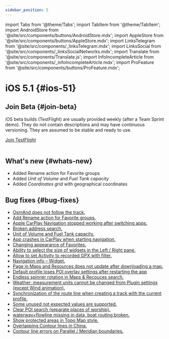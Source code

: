 ```yaml
---
sidebar_position: 5
---
```


import Tabs from '@theme/Tabs';
import TabItem from '@theme/TabItem';
import AndroidStore from '@site/src/components/buttons/AndroidStore.mdx';
import AppleStore from '@site/src/components/buttons/AppleStore.mdx';
import LinksTelegram from '@site/src/components/_linksTelegram.mdx';
import LinksSocial from '@site/src/components/_linksSocialNetworks.mdx';
import Translate from '@site/src/components/Translate.js';
import InfoIncompleteArticle from '@site/src/components/_infoIncompleteArticle.mdx';
import ProFeature from '@site/src/components/buttons/ProFeature.mdx';

# iOS 5.1 {#ios-51}

## Join Beta {#join-beta}

iOS beta builds (TestFlight) are usually provided weekly (after a Team Sprint demo). They do not contain descriptions and may have continuous versioning. They are assumed to be stable and ready to use.  

<div>
  <a class="button button--active" href="https://testflight.apple.com/join/7poGNCKy">Join TestFlight</a>
</div>

<br/>


## What's new {#whats-new}

- Added Rename action for Favorite groups
- Added *Unit of Volume* and *Fuel Tank capacity*
- Added *Coordinates grid* with geographical coordinates


## Bug fixes {#bug-fixes}

- [OsmAnd does not follow the track.](https://github.com/osmandapp/OsmAnd-iOS/issues/4412)
- [Add Rename action for Favorite groups.](https://github.com/osmandapp/OsmAnd-iOS/issues/4516)
- [Apple CarPlay Navigation stopped working after switching apps.](https://github.com/osmandapp/OsmAnd-iOS/issues/4442)
- [Broken address search.](https://github.com/osmandapp/OsmAnd-iOS/issues/4598)
- [Unit of Volume and Fuel Tank capacity.](https://github.com/osmandapp/OsmAnd-iOS/issues/4104)
- [App crashes in CarPlay when starting navigation.](https://github.com/osmandapp/OsmAnd-iOS/issues/4605)
- [Changing appearance of Favorites.](https://github.com/osmandapp/OsmAnd-iOS/issues/4428)
- [Ability to select the size of widgets in the Left / Right pane.](https://github.com/osmandapp/OsmAnd-iOS/issues/4494)
- [Allow to set Activity to recorded GPX with filter.](https://github.com/osmandapp/OsmAnd-iOS/issues/4177)
- [Navigation info – Widget.](https://github.com/osmandapp/OsmAnd-iOS/issues/4468)
- [Рage in Maps and Resources does not update after downloading a map.](https://github.com/osmandapp/OsmAnd-iOS/issues/4301)
- [Default profile loses POI overlay settings after restarting the app](https://github.com/osmandapp/OsmAnd-iOS/issues/4455)
- [Endless spinner rotation in Maps & Recouces search.](https://github.com/osmandapp/OsmAnd-iOS/issues/4395)
- [Weather: measurement units cannot be changed from Plugin settings (except Wind animation).](https://github.com/osmandapp/OsmAnd-iOS/issues/4413)
- [Synchronization of the route line when creating a track with the current profile.](https://github.com/osmandapp/OsmAnd-iOS/issues/4392)
- [Some unused not expected values are supported.](https://github.com/osmandapp/OsmAnd/issues/22103)
- [Clear POI search (separate places of worship).](https://github.com/osmandapp/OsmAnd/issues/21972)
- [waterway=flowline missing in data, boat routing broken.](https://github.com/osmandapp/OsmAnd/issues/22512)
- [Show protected areas in Topo Map style.](https://github.com/osmandapp/OsmAnd/issues/22168)
- [Overlapping Contour lines in China.](https://github.com/osmandapp/OsmAnd/issues/22434)
- [Contour line errors on Parallel / Meridian boundaries.](https://github.com/osmandapp/OsmAnd/issues/21738)







